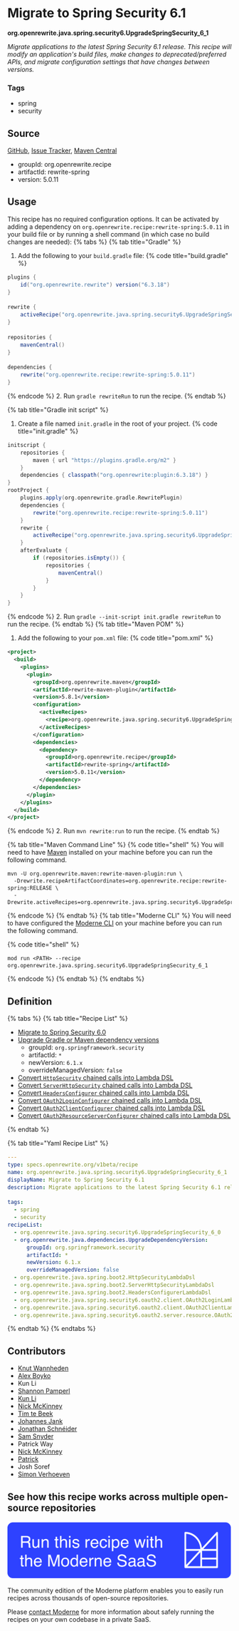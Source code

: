 # Migrate to Spring Security 6.1

**org.openrewrite.java.spring.security6.UpgradeSpringSecurity\_6\_1**

_Migrate applications to the latest Spring Security 6.1 release. This recipe will modify an application's build files, make changes to deprecated/preferred APIs, and migrate configuration settings that have changes between versions._

### Tags

* spring
* security

## Source

[GitHub](https://github.com/openrewrite/rewrite-spring/blob/main/src/main/resources/META-INF/rewrite/spring-security-61.yml), [Issue Tracker](https://github.com/openrewrite/rewrite-spring/issues), [Maven Central](https://central.sonatype.com/artifact/org.openrewrite.recipe/rewrite-spring/5.0.11/jar)

* groupId: org.openrewrite.recipe
* artifactId: rewrite-spring
* version: 5.0.11


## Usage

This recipe has no required configuration options. It can be activated by adding a dependency on `org.openrewrite.recipe:rewrite-spring:5.0.11` in your build file or by running a shell command (in which case no build changes are needed): 
{% tabs %}
{% tab title="Gradle" %}
1. Add the following to your `build.gradle` file:
{% code title="build.gradle" %}
```groovy
plugins {
    id("org.openrewrite.rewrite") version("6.3.18")
}

rewrite {
    activeRecipe("org.openrewrite.java.spring.security6.UpgradeSpringSecurity_6_1")
}

repositories {
    mavenCentral()
}

dependencies {
    rewrite("org.openrewrite.recipe:rewrite-spring:5.0.11")
}
```
{% endcode %}
2. Run `gradle rewriteRun` to run the recipe.
{% endtab %}

{% tab title="Gradle init script" %}
1. Create a file named `init.gradle` in the root of your project.
{% code title="init.gradle" %}
```groovy
initscript {
    repositories {
        maven { url "https://plugins.gradle.org/m2" }
    }
    dependencies { classpath("org.openrewrite:plugin:6.3.18") }
}
rootProject {
    plugins.apply(org.openrewrite.gradle.RewritePlugin)
    dependencies {
        rewrite("org.openrewrite.recipe:rewrite-spring:5.0.11")
    }
    rewrite {
        activeRecipe("org.openrewrite.java.spring.security6.UpgradeSpringSecurity_6_1")
    }
    afterEvaluate {
        if (repositories.isEmpty()) {
            repositories {
                mavenCentral()
            }
        }
    }
}
```
{% endcode %}
2. Run `gradle --init-script init.gradle rewriteRun` to run the recipe.
{% endtab %}
{% tab title="Maven POM" %}
1. Add the following to your `pom.xml` file:
{% code title="pom.xml" %}
```xml
<project>
  <build>
    <plugins>
      <plugin>
        <groupId>org.openrewrite.maven</groupId>
        <artifactId>rewrite-maven-plugin</artifactId>
        <version>5.8.1</version>
        <configuration>
          <activeRecipes>
            <recipe>org.openrewrite.java.spring.security6.UpgradeSpringSecurity_6_1</recipe>
          </activeRecipes>
        </configuration>
        <dependencies>
          <dependency>
            <groupId>org.openrewrite.recipe</groupId>
            <artifactId>rewrite-spring</artifactId>
            <version>5.0.11</version>
          </dependency>
        </dependencies>
      </plugin>
    </plugins>
  </build>
</project>
```
{% endcode %}
2. Run `mvn rewrite:run` to run the recipe.
{% endtab %}

{% tab title="Maven Command Line" %}
{% code title="shell" %}
You will need to have [Maven](https://maven.apache.org/download.cgi) installed on your machine before you can run the following command.

```shell
mvn -U org.openrewrite.maven:rewrite-maven-plugin:run \
  -Drewrite.recipeArtifactCoordinates=org.openrewrite.recipe:rewrite-spring:RELEASE \
  -Drewrite.activeRecipes=org.openrewrite.java.spring.security6.UpgradeSpringSecurity_6_1
```
{% endcode %}
{% endtab %}
{% tab title="Moderne CLI" %}
You will need to have configured the [Moderne CLI](https://docs.moderne.io/moderne-cli/cli-intro) on your machine before you can run the following command.

{% code title="shell" %}
```shell
mod run <PATH> --recipe org.openrewrite.java.spring.security6.UpgradeSpringSecurity_6_1
```
{% endcode %}
{% endtab %}
{% endtabs %}

## Definition

{% tabs %}
{% tab title="Recipe List" %}
* [Migrate to Spring Security 6.0](../../../java/spring/security6/upgradespringsecurity_6_0.md)
* [Upgrade Gradle or Maven dependency versions](../../../java/dependencies/upgradedependencyversion.md)
  * groupId: `org.springframework.security`
  * artifactId: `*`
  * newVersion: `6.1.x`
  * overrideManagedVersion: `false`
* [Convert `HttpSecurity` chained calls into Lambda DSL](../../../java/spring/boot2/httpsecuritylambdadsl.md)
* [Convert `ServerHttpSecurity` chained calls into Lambda DSL](../../../java/spring/boot2/serverhttpsecuritylambdadsl.md)
* [Convert `HeadersConfigurer` chained calls into Lambda DSL](../../../java/spring/boot2/headersconfigurerlambdadsl.md)
* [Convert `OAuth2LoginConfigurer` chained calls into Lambda DSL](../../../java/spring/security6/oauth2/client/oauth2loginlambdadsl.md)
* [Convert `OAuth2ClientConfigurer` chained calls into Lambda DSL](../../../java/spring/security6/oauth2/client/oauth2clientlambdadsl.md)
* [Convert `OAuth2ResourceServerConfigurer` chained calls into Lambda DSL](../../../java/spring/security6/oauth2/server/resource/oauth2resourceserverlambdadsl.md)

{% endtab %}

{% tab title="Yaml Recipe List" %}
```yaml
---
type: specs.openrewrite.org/v1beta/recipe
name: org.openrewrite.java.spring.security6.UpgradeSpringSecurity_6_1
displayName: Migrate to Spring Security 6.1
description: Migrate applications to the latest Spring Security 6.1 release. This recipe will modify an application's build files, make changes to deprecated/preferred APIs, and migrate configuration settings that have changes between versions.

tags:
  - spring
  - security
recipeList:
  - org.openrewrite.java.spring.security6.UpgradeSpringSecurity_6_0
  - org.openrewrite.java.dependencies.UpgradeDependencyVersion:
      groupId: org.springframework.security
      artifactId: *
      newVersion: 6.1.x
      overrideManagedVersion: false
  - org.openrewrite.java.spring.boot2.HttpSecurityLambdaDsl
  - org.openrewrite.java.spring.boot2.ServerHttpSecurityLambdaDsl
  - org.openrewrite.java.spring.boot2.HeadersConfigurerLambdaDsl
  - org.openrewrite.java.spring.security6.oauth2.client.OAuth2LoginLambdaDsl
  - org.openrewrite.java.spring.security6.oauth2.client.OAuth2ClientLambdaDsl
  - org.openrewrite.java.spring.security6.oauth2.server.resource.OAuth2ResourceServerLambdaDsl

```
{% endtab %}
{% endtabs %}

## Contributors
* [Knut Wannheden](mailto:knut@moderne.io)
* [Alex Boyko](mailto:aboyko@vmware.com)
* Kun Li
* [Shannon Pamperl](mailto:shanman190@gmail.com)
* [Kun Li](mailto:kun@moderne.io)
* [Nick McKinney](mailto:mckinneynicholas@gmail.com)
* [Tim te Beek](mailto:tim@moderne.io)
* [Johannes Jank](mailto:johannes.wengert@googlemail.com)
* [Jonathan Schnéider](mailto:jkschneider@gmail.com)
* [Sam Snyder](mailto:sam@moderne.io)
* Patrick Way
* [Nick McKinney](mailto:mckinneynichoals@gmail.com)
* [Patrick](mailto:patway99@gmail.com)
* Josh Soref
* [Simon Verhoeven](mailto:verhoeven.simon@gmail.com)


## See how this recipe works across multiple open-source repositories

[![Moderne Link Image](/.gitbook/assets/ModerneRecipeButton.png)](https://app.moderne.io/recipes/org.openrewrite.java.spring.security6.UpgradeSpringSecurity_6_1)

The community edition of the Moderne platform enables you to easily run recipes across thousands of open-source repositories.

Please [contact Moderne](https://moderne.io/product) for more information about safely running the recipes on your own codebase in a private SaaS.
